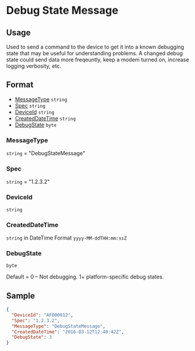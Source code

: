 # Debug State Message

## Usage
Used to send a command to the device to get it into a known debugging state that may be useful for understanding problems. A changed debug state could send data more freqeuntly, keep a modem turned on, increase logging verbosity, etc.

## Format

* [MessageType](#messagetype) ```string```
* [Spec](#spec) ```string```
* [DeviceId](#deviceid) ```string```
* [CreatedDateTime](#createddatetime) ```string```
* [DebugState](#debugstate) ```byte```

### MessageType
```string``` = "DebugStateMessage"

### Spec
```string``` = "1.2.3.2"

### DeviceId
```string``` 

### CreatedDateTime
```string``` in DateTime Format ```yyyy-MM-ddTHH:mm:ssZ```

### DebugState
```byte```

Default = 0 – Not debugging. 1+ platform-specific debug states.

## Sample
```JSON
{
  "DeviceId": "AF000012",
  "Spec": "1.2.3.2",
  "MessageType": "DebugStateMessage",
  "CreatedDateTime": "2016-03-12T12:40:42Z",
  "DebugState": 3
}

```